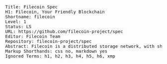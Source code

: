 <pre class='metadata'>
Title: Filecoin Spec
H1: Filecoin, Your Friendly Blockchain
Shortname: filecoin
Level: 1
Status: LS
URL: https://github.com/filecoin-project/spec
Editor: Filecoin Team
Repository: filecoin-project/spec
Abstract: Filecoin is a distributed storage network, with shared state persisted to a blockchain.
Markup Shorthands: css no, markdown yes
Ignored Terms: h1, h2, h3, h4, h5, h6, xmp
</pre>
